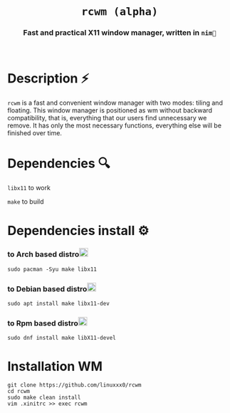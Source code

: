 <div align="center">
  

#  `rcwm (alpha)`


<h3>
  Fast and practical X11 window manager, written in <code>nim👑</code>
  </h3>
<br>
</div align="center">
  
# Description ⚡️
`rcwm` is a fast and convenient window manager with two modes: tiling and floating. This window manager is positioned as wm without backward compatibility, that is, everything that our users find unnecessary we remove.
It has only the most necessary functions, everything else will be finished over time.

# Dependencies 🔍
`libx11` to work

`make` to build

# Dependencies install ⚙️
### to Arch based distro<img src="https://wiki.installgentoo.com/images/f/f9/Arch-linux-logo.png?raw=true" width="20px">
```fish
sudo pacman -Syu make libx11
```
### to Debian based distro<img src="https://upload.wikimedia.org/wikipedia/commons/thumb/6/66/Openlogo-debianV2.svg/1200px-Openlogo-debianV2.svg.png?raw=true" width="20px"> 
```fish
sudo apt install make libx11-dev 
```
### to Rpm based distro<img src="https://upload.wikimedia.org/wikipedia/commons/thumb/3/3f/Fedora_logo.svg/1024px-Fedora_logo.svg.png?raw=true" width="20px">
```fish
sudo dnf install make libX11-devel
```
# Installation WM
```fish
git clone https://github.com/linuxxx0/rcwm
cd rcwm
sudo make clean install
vim .xinitrc >> exec rcwm
```
